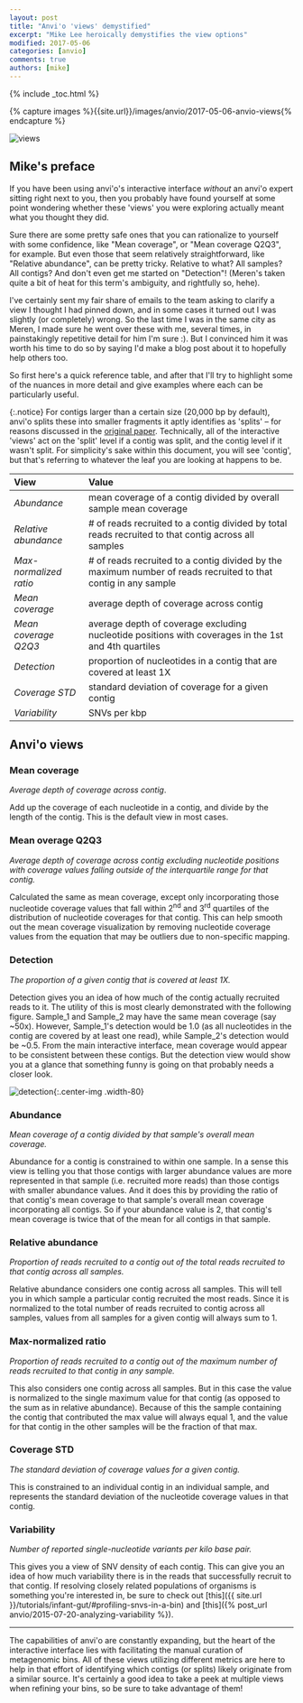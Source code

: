 ```yaml
---
layout: post
title: "Anvi'o 'views' demystified"
excerpt: "Mike Lee heroically demystifies the view options"
modified: 2017-05-06
categories: [anvio]
comments: true
authors: [mike]
---
```


{% include _toc.html %}

{% capture images %}{{site.url}}/images/anvio/2017-05-06-anvio-views{% endcapture %}


![views]({{images}}/views.png)

## Mike's preface

If you have been using anvi'o's interactive interface *without* an anvi'o expert sitting right next to you, then you probably have found yourself at some point wondering whether these 'views' you were exploring actually meant what you thought they did.

Sure there are some pretty safe ones that you can rationalize to yourself with some confidence, like "Mean coverage", or "Mean coverage Q2Q3", for example. But even those that seem relatively straightforward, like "Relative abundance", can be pretty tricky. Relative to what? All samples? All contigs? And don't even get me started on "Detection"! (Meren's taken quite a bit of heat for this term's ambiguity, and rightfully so, hehe).

I've certainly sent my fair share of emails to the team asking to clarify a view I thought I had pinned down, and in some cases it turned out I was slightly (or completely) wrong. So the last time I was in the same city as Meren, I made sure he went over these with me, several times, in painstakingly repetitive detail for him I'm sure :). But I convinced him it was worth his time to do so by saying I'd make a blog post about it to hopefully help others too.

So first here's a quick reference table, and after that I'll try to highlight some of the nuances in more detail and give examples where each can be particularly useful.

{:.notice}
For contigs larger than a certain size (20,000 bp by default), anvi'o splits these into smaller fragments it aptly identifies as 'splits' – for reasons discussed in the [original paper](https://peerj.com/articles/1319/). Technically, all of the interactive 'views' act on the 'split' level if a contig was split, and the contig level if it wasn't split. For simplicity's sake within this document, you will see 'contig', but that's referring to whatever the leaf you are looking at happens to be. 

|View|Value|
|:---|:---|
|*Abundance*|mean coverage of a contig divided by overall sample mean coverage|
|*Relative abundance*|# of reads recruited to a contig divided by total reads recruited to that contig across all samples|
|*Max-normalized ratio*|# of reads recruited to a contig divided by the maximum number of reads recruited to that contig in any sample|
|*Mean coverage*|average depth of coverage across contig|
|*Mean coverage Q2Q3*|average depth of coverage excluding nucleotide positions with coverages in the 1st and 4th quartiles|
|*Detection*|proportion of nucleotides in a contig that are covered at least 1X|
|*Coverage STD*|standard deviation of coverage for a given contig|
|*Variability*|SNVs per kbp|

## Anvi'o views

### Mean coverage

*Average depth of coverage across contig*.

Add up the coverage of each nucleotide in a contig, and divide by the length of the contig. This is the default view in most cases.

### Mean overage Q2Q3

*Average depth of coverage across contig excluding nucleotide positions with coverage values falling outside of the interquartile range for that contig.*

Calculated the same as mean coverage, except only incorporating those nucleotide coverage values that fall within 2<sup>nd</sup> and 3<sup>rd</sup> quartiles of the distribution of nucleotide coverages for that contig. This can help smooth out the mean coverage visualization by removing nucleotide coverage values from the equation that may be outliers due to non-specific mapping. 

### Detection

*The proportion of a given contig that is covered at least 1X.*

Detection gives you an idea of how much of the contig actually recruited reads to it. The utility of this is most clearly demonstrated with the following figure. Sample_1 and Sample_2 may have the same mean coverage (say ~50x). However, Sample_1's detection would be 1.0 (as all nucleotides in the contig are covered by at least one read), while Sample_2's detection would be ~0.5. From the main interactive interface, mean coverage would appear to be consistent between these contigs. But the detection view would show you at a glance that something funny is going on that probably needs a closer look. 

![detection]({{images}}/detection.png){:.center-img .width-80}

### Abundance

*Mean coverage of a contig divided by that sample's overall mean coverage.*

Abundance for a contig is constrained to within one sample. In a sense this view is telling you that those contigs with larger abundance values are more represented in that sample (i.e. recruited more reads) than those contigs with smaller abundance values. And it does this by providing the ratio of that contig's mean coverage to that sample's overall mean coverage incorporating all contigs. So if your abundance value is 2, that contig's mean coverage is twice that of the mean for all contigs in that sample.

### Relative abundance

*Proportion of reads recruited to a contig out of the total reads recruited to that contig across all samples.*

Relative abundance considers one contig across all samples. This will tell you in which sample a particular contig recruited the most reads. Since it is normalized to the total number of reads recruited to contig across all samples, values from all samples for a given contig will always sum to 1. 

### Max-normalized ratio

*Proportion of reads recruited to a contig out of the maximum number of reads recruited to that contig in any sample.*

This also considers one contig across all samples. But in this case the value is normalized to the single maximum value for that contig (as opposed to the sum as in relative abundance). Because of this the sample containing the contig that contributed the max value will always equal 1, and the value for that contig in the other samples will be the fraction of that max.


### Coverage STD

*The standard deviation of coverage values for a given contig.*

This is constrained to an individual contig in an individual sample, and represents the standard deviation of the nucleotide coverage values in that contig. 


### Variability

*Number of reported single-nucleotide variants per kilo base pair.*

This gives you a view of SNV density of each contig. This can give you an idea of how much variability there is in the reads that successfully recruit to that contig. If resolving closely related populations of organisms is something you're interested in, be sure to check out [this]({{ site.url }}/tutorials/infant-gut/#profiling-snvs-in-a-bin) and [this]({% post_url anvio/2015-07-20-analyzing-variability %}). 

---

The capabilities of anvi'o are constantly expanding, but the heart of the interactive interface lies with facilitating the manual curation of metagenomic bins. All of these views utilizing different metrics are here to help in that effort of identifying which contigs (or splits) likely originate from a similar source. It's certainly a good idea to take a peek at multiple views when refining your bins, so be sure to take advantage of them!
